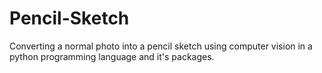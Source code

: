 # Pencil-Sketch
 Converting a normal photo into a pencil sketch using computer vision in a python programming language and it's packages. 
